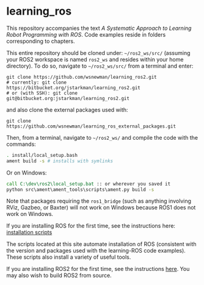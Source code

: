 # learning_ros

This repository accompanies the text *A Systematic Approach to Learning Robot
Programming with ROS*.  Code examples reside in folders corresponding to chapters.

This entire repository should be cloned under: `~/ros2_ws/src/` (assuming your
ROS2 workspace is named `ros2_ws` and resides within your home directory).  To
do so, navigate to `~/ros2_ws/src/` from a terminal and enter:

```
git clone https://github.com/wsnewman/learning_ros2.git
# currently: git clone https://bitbucket.org/jstarkman/learning_ros2.git
# or (with SSH): git clone git@bitbucket.org:jstarkman/learning_ros2.git
```

and also clone the external packages used with:

```
git clone https://github.com/wsnewman/learning_ros_external_packages.git
```

Then, from a terminal, navigate to `~/ros2_ws/` and compile the code with the
commands:

```sh
. install/local_setup.bash
ament build -s # installs with symlinks
```

Or on Windows:

```bat
call C:\dev\ros2\local_setup.bat :: or wherever you saved it
python src\ament\ament_tools\scripts\ament.py build -s
```

Note that packages requiring the `ros1_bridge` (such as anything involving RViz,
Gazbeo, or Baxter) will not work on Windows because ROS1 does not work on
Windows.

If you are installing ROS for the first time, see the instructions here:
[installation scripts](//github.com/wsnewman/learning_ros_setup_scripts)

The scripts located at this site automate installation of ROS (consistent with
the version and packages used with the learning-ROS code examples).  These
scripts also install a variety of useful tools.

If you are installing ROS2 for the first time, see the instructions
[here](https://github.com/ros2/ros2/wiki/Linux-Install-Binary).  You may also
wish to build ROS2 from source.
